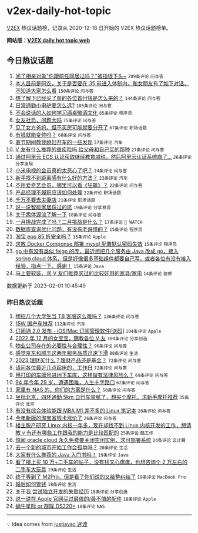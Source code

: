 # v2ex-daily-hot-topic

[V2EX](https://www.v2ex.com/) 热议话题榜，记录从 2020-12-18 日开始的 V2EX 热议话题榜单。

**网站版：[V2EX daily hot topic web](https://boojack.github.io/v2ex-daily-hot-topic-web/)**

## 今日热议话题

<!-- TODAY BEGIN -->

1. [问了相亲对象"你跟前任同居过吗？"被指很下头~](https://www.v2ex.com/t/912146) `209条评论` `问与答`
1. [本人目前是码农，关于是否要在 35 前进入体制内，和女朋友有了如下对话，不知道大家怎么看](https://www.v2ex.com/t/912179) `150条评论` `问与答`
1. [想了解下已经买了房的各位首付钱是怎么来的？](https://www.v2ex.com/t/912141) `144条评论` `问与答`
1. [日常通勤小电驴要怎么选?](https://www.v2ex.com/t/912130) `105条评论` `问与答`
1. [不会说话的人如何学习酒桌敬酒文化](https://www.v2ex.com/t/912193) `85条评论` `程序员`
1. [女友社恐，问题大吗](https://www.v2ex.com/t/912159) `75条评论` `问与答`
1. [见了女方爸妈，但不买房可能就要分开了](https://www.v2ex.com/t/912120) `67条评论` `职场话题`
1. [有钱就能变帅吗？](https://www.v2ex.com/t/912147) `60条评论` `问与答`
1. [春节期间教我媳妇开车的一些发现](https://www.v2ex.com/t/912166) `57条评论` `汽车`
1. [V 友有什么推荐的重疾险吗 给父母和自己买的那种](https://www.v2ex.com/t/912124) `27条评论` `问与答`
1. [通过阿里云 ECS 认证获取继续教育减税，然后阿里云认证系统崩了...](https://www.v2ex.com/t/912167) `26条评论` `分享发现`
1. [小米电视的会员真的太恶心了吧？](https://www.v2ex.com/t/912168) `24条评论` `问与答`
1. [新手找不到距离感有什么好的方法？](https://www.v2ex.com/t/912293) `23条评论` `汽车`
1. [不用爱奇艺会员，哪里可以看《狂飙》？](https://www.v2ex.com/t/912155) `22条评论` `问与答`
1. [产品经理不履职应该如何处理](https://www.v2ex.com/t/912112) `22条评论` `职场话题`
1. [千万不要去夫妻店](https://www.v2ex.com/t/912153) `21条评论` `职场话题`
1. [说一说智能家居踩过的坑](https://www.v2ex.com/t/912237) `19条评论` `分享发现`
1. [关于炁体源流了解一下](https://www.v2ex.com/t/912140) `18条评论` `问与答`
1. [一月挑战完成了吗？二月挑战是什么？](https://www.v2ex.com/t/912119) `17条评论` ` WATCH`
1. [数据库查询优化问题，有没有老哥懂的？](https://www.v2ex.com/t/912315) `15条评论` `程序员`
1. [淘宝 epp 85 折安全吗？](https://www.v2ex.com/t/912249) `15条评论` `Apple`
1. [求教 Docker Componse 部署 mysql 配置默认密码失效](https://www.v2ex.com/t/912233) `15条评论` `程序员`
1. [go 中有没有类似 feign 的库，最近想把几个服务由 Java 改成 go，接入 spring cloud 体系，但是好像很多基础组件都要自己写，或者各位有没有接入经验，指点一下，感谢！](https://www.v2ex.com/t/912196) `15条评论` `Java`
1. [马上要软装，求 V 友们推荐买过的比较好用的家具/家电](https://www.v2ex.com/t/912285) `14条评论` `装修`

数据更新于 2023-02-01 10:45:49

<!-- TODAY END -->

### 昨日热议话题

<!-- YESTERDAY BEGIN -->

1. [想招几个大学生当 TB 客服这么难吗？](https://www.v2ex.com/t/911967) `136条评论` `问与答`
1. [15W 国产车推荐](https://www.v2ex.com/t/911893) `112条评论` `汽车`
1. [订阅通 2.0 发布 - iOS/Mac 订阅管理软件[送码]](https://www.v2ex.com/t/911840) `104条评论` `Apple`
1. [2022 年 12 月的女宝宝，赐教各位 V 友](https://www.v2ex.com/t/911981) `100条评论` `分享创造`
1. [物业公司存在的必要性与合理性？](https://www.v2ex.com/t/911891) `96条评论` `问与答`
1. [感觉京东和顺丰这两年服务品质迅速下滑](https://www.v2ex.com/t/911831) `88条评论` `生活`
1. [2023 理财买什么？理财产品还是基金？](https://www.v2ex.com/t/911848) `72条评论` `问与答`
1. [请问各位最近几点起床的，工作日](https://www.v2ex.com/t/911864) `72条评论` `问与答`
1. [用打印的车牌号进地下车库，这样做有法律风险么？](https://www.v2ex.com/t/911876) `69条评论` `问与答`
1. [94 年今年 29 岁，遭遇困难，人生十字路口](https://www.v2ex.com/t/912029) `62条评论` `问与答`
1. [家里有 NAS 的，你们的方案是什么？](https://www.v2ex.com/t/911943) `58条评论` `问与答`
1. [坐标北京，四环通勤 5km 自行车骑腻了，想买个摩托，求新手摩托推荐](https://www.v2ex.com/t/911968) `35条评论` `北京`
1. [有没有综合体验能跟 MBA M1 差不多的 Linux 笔记本](https://www.v2ex.com/t/911901) `28条评论` `问与答`
1. [今年新版的淘宝省钱卡涨价了](https://www.v2ex.com/t/911829) `26条评论` `问与答`
1. [楼主脱产研究 Linux 内核一年多，现在却找不到 Linux 内核开发的工作，想请教 v 有还有哪些工作跟我的能力是比较匹配的](https://www.v2ex.com/t/912005) `25条评论` `酷工作`
1. [惊闻 oracle cloud 永久免费要关闭空闲实例，求可部署系统](https://www.v2ex.com/t/912009) `24条评论` `云计算`
1. [去一个新的城市开始工作会孤单吗？](https://www.v2ex.com/t/911912) `20条评论` `生活`
1. [大家有什么推荐的 Java 入门书吗！](https://www.v2ex.com/t/911972) `19条评论` `Java`
1. [看了楼上买 10 万+二手车的帖子，没有钱又心痒痒，也想咨询个 2 万左右的二手车大玩具](https://www.v2ex.com/t/911863) `19条评论` `生活`
1. [终于等到了 M2Pro，但是看了你们说的又给整纠结了](https://www.v2ex.com/t/911851) `19条评论` `MacBook Pro`
1. [婚后如何管钱](https://www.v2ex.com/t/911996) `18条评论` `生活`
1. [关于我 尝试独立开发的失败经历](https://www.v2ex.com/t/911924) `18条评论` `分享创造`
1. [说一说在 Apple 官网买过最值的/最不值的配件](https://www.v2ex.com/t/911922) `18条评论` `Apple`
1. [蜗牛星际 or 群晖 DS220+](https://www.v2ex.com/t/911847) `18条评论` `NAS`

<!-- YESTERDAY END -->

---

💡 Idea comes from [justjavac 迷渡](https://github.com/justjavac/)
